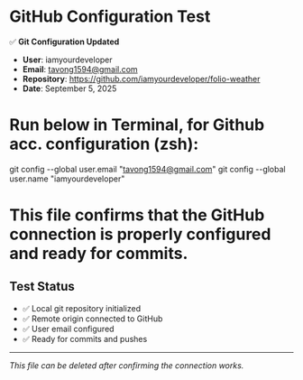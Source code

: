 # GitHub Configuration Test

✅ **Git Configuration Updated**

- **User**: iamyourdeveloper
- **Email**: tavong1594@gmail.com
- **Repository**: https://github.com/iamyourdeveloper/folio-weather
- **Date**: September 5, 2025

# Run below in Terminal, for Github acc. configuration (zsh):

git config --global user.email "tavong1594@gmail.com"
git config --global user.name "iamyourdeveloper"

# This file confirms that the GitHub connection is properly configured and ready for commits.

## Test Status

- ✅ Local git repository initialized
- ✅ Remote origin connected to GitHub
- ✅ User email configured
- ✅ Ready for commits and pushes

---

_This file can be deleted after confirming the connection works._
